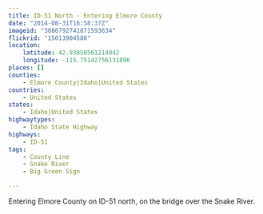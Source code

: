 ```yaml
---
title: ID-51 North - Entering Elmore County
date: "2014-08-31T16:58:37Z"
imageid: "3886792741871593634"
flickrid: "15013904580"
location:
    latitude: 42.93850561214942
    longitude: -115.75142756131896
places: []
counties:
    - Elmore County|Idaho|United States
countries:
    - United States
states:
    - Idaho|United States
highwaytypes:
    - Idaho State Highway
highways:
    - ID-51
tags:
    - County Line
    - Snake River
    - Big Green Sign

---
```

Entering Elmore County on ID-51 north, on the bridge over the Snake River.